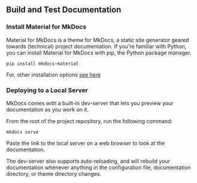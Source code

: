## Build and Test Documentation

### Install Material for MkDocs
Material for MkDocs is a theme for MkDocs, a static site generator geared towards (technical) project documentation. If you're familiar with Python, you can install Material for MkDocs with pip, the Python package manager.

```
pip install mkdocs-material
```
For, other installation options [see here](https://squidfunk.github.io/mkdocs-material/getting-started/)

### Deploying to a Local Server
MkDocs comes with a built-in dev-server that lets you preview your documentation as you work on it. 

From the root of the project repository, run the following command:
```
mkdocs serve
```

Paste the link to the local server on a web browser to look at the documentation.

The dev-server also supports auto-reloading, and will rebuild your documentation whenever anything in the configuration file, documentation directory, or theme directory changes.